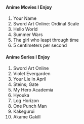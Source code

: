 #### Anime Movies I Enjoy
1. Your Name
2. Sword Art Online: Ordinal Scale
3. Hello World
4. Summer Wars
5. The girl who leapt through time
6. 5 centimeters per second

#### Anime Series I Enjoy
1. Sword Art Online
2. Violet Evergarden
3. Your Lie in April
4. Steins; Gate
5. My Hero Academia
6. Hyouka
7. Log Horizon
8. One Punch Man
9. Kakegurui
10. Akame Gakill
